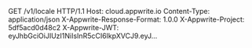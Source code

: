 GET /v1/locale HTTP/1.1
Host: cloud.appwrite.io
Content-Type: application/json
X-Appwrite-Response-Format: 1.0.0
X-Appwrite-Project: 5df5acd0d48c2
X-Appwrite-JWT: eyJhbGciOiJIUzI1NiIsInR5cCI6IkpXVCJ9.eyJ...

